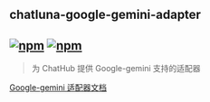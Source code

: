 ## chatluna-google-gemini-adapter

## [![npm](https://img.shields.io/npm/v/koishi-plugin-chatluna-google-gemini-adapter/next)](https://www.npmjs.com/package/koishi-plugin-chatluna-google-gemini) [![npm](https://img.shields.io/npm/dm/koishi-plugin-chatluna-google-gemini-adapter)](https://www.npmjs.com/package//koishi-plugin-chatluna-google-gemini-adapter)

> 为 ChatHub 提供 Google-gemini 支持的适配器

[Google-gemini 适配器文档](https://chatluna.chat/guide/configure-model-platform/google-gemini.html)
